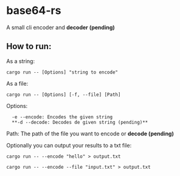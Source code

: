 # base64-rs

A small cli encoder and **decoder (pending)**

## How to run:

As a string:

```
cargo run -- [Options] "string to encode"
```

As a file:

```
cargo run -- [Options] [-f, --file] [Path]
```

Options:

```
  -e --encode: Encodes the given string
  **-d --decode: Decodes de given string (pending)**
```

Path:
The path of the file you want to encode or **decode (pending)**

Optionally you can output your results to a txt file:

```
cargo run -- --encode "hello" > output.txt
```

```
cargo run -- --encode --file "input.txt" > output.txt
```
